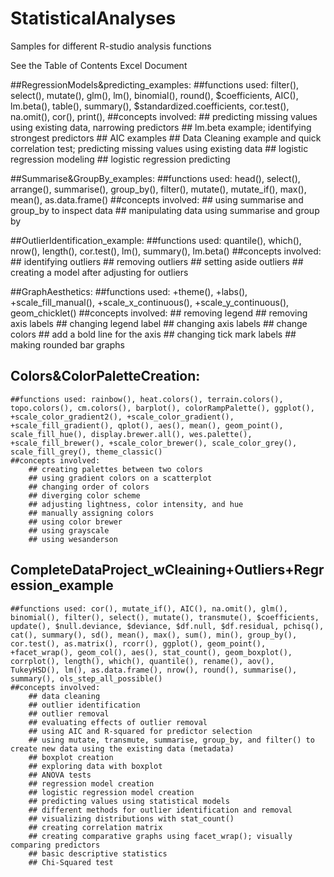 # StatisticalAnalyses
Samples for different R-studio analysis functions

See the Table of Contents Excel Document





##RegressionModels&predicting_examples:
	##functions used: filter(), select(), mutate(), glm(), lm(), binomial(), round(), $coefficients, AIC(), lm.beta(), table(), summary(), $standardized.coefficients, cor.test(), na.omit(), cor(), print(), 
	##concepts involved:
		## predicting missing values using existing data, narrowing predictors
		## lm.beta example; identifying strongest predictors
		## AIC examples
		## Data Cleaning example and quick correlation test; predicting missing values using existing data
		## logistic regression modeling
		## logistic regression predicting

##Summarise&GroupBy_examples:
	##functions used: head(), select(), arrange(), summarise(), group_by(), filter(), mutate(), mutate_if(), max(), mean(), as.data.frame()
	##concepts involved:
		## using summarise and group_by to inspect data
		## manipulating data using summarise and group by




##OutlierIdentification_example:
	##functions used: quantile(), which(), nrow(), length(), cor.test(), lm(), summary(), lm.beta()
	##concepts involved:
		## identifying outliers
		## removing outliers
		## setting aside outliers
		## creating a model after adjusting for outliers


##GraphAesthetics:
	##functions used: +theme(), +labs(), +scale_fill_manual(), +scale_x_continuous(), +scale_y_continuous(), geom_chicklet()
	##concepts involved:
		## removing legend
		## removing axis labels
		## changing legend label
		## changing axis labels
		## change colors
		## add a bold line for the axis
		## changing tick mark labels
		## making rounded bar graphs


## Colors&ColorPaletteCreation:
	##functions used: rainbow(), heat.colors(), terrain.colors(), topo.colors(), cm.colors(), barplot(), colorRampPalette(), ggplot(), +scale_color_gradient2(), +scale_color_gradient(), +scale_fill_gradient(), qplot(), aes(), mean(), geom_point(), scale_fill_hue(), display.brewer.all(), wes.palette(), +scale_fill_brewer(), +scale_color_brewer(), scale_color_grey(), scale_fill_grey(), theme_classic()
	##concepts involved:
		## creating palettes between two colors
		## using gradient colors on a scatterplot
		## changing order of colors
		## diverging color scheme
		## adjusting lightness, color intensity, and hue
		## manually assigning colors
		## using color brewer
		## using grayscale
		## using wesanderson


## CompleteDataProject_wCleaining+Outliers+Regression_example
	##functions used: cor(), mutate_if(), AIC(), na.omit(), glm(), binomial(), filter(), select(), mutate(), transmute(), $coefficients, update(), $null.deviance, $deviance, $df.null, $df.residual, pchisq(), cat(), summary(), sd(), mean(), max(), sum(), min(), group_by(), cor.test(), as.matrix(), rcorr(), ggplot(), geom_point(), +facet_wrap(), geom_col(), aes(), stat_count(), geom_boxplot(), corrplot(), length(), which(), quantile(), rename(), aov(), TukeyHSD(), lm(), as.data.frame(), nrow(), round(), summarise(), summary(), ols_step_all_possible() 
	##concepts involved:
		## data cleaning
		## outlier identification
		## outlier removal
		## evaluating effects of outlier removal
		## using AIC and R-squared for predictor selection
		## using mutate, transmute, summarise, group_by, and filter() to create new data using the existing data (metadata)
		## boxplot creation
		## exploring data with boxplot
		## ANOVA tests
		## regression model creation
		## logistic regression model creation
		## predicting values using statistical models
		## different methods for outlier identification and removal
		## visualizing distributions with stat_count()
		## creating correlation matrix
		## creating comparative graphs using facet_wrap(); visually comparing predictors
		## basic descriptive statistics
		## Chi-Squared test
